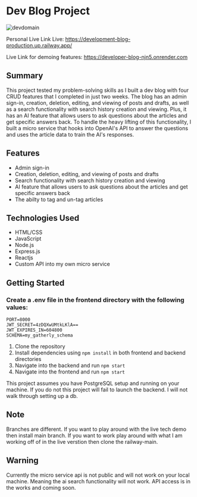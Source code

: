 # Dev Blog Project

![devdomain](https://user-images.githubusercontent.com/105998439/229639379-f34731cc-96b8-4f4c-a926-2b0fd5588887.jpg)



Personal Live Link Live:
https://development-blog-production.up.railway.app/

Live Link for demoing features:
https://developer-blog-njn5.onrender.com


## Summary

This project tested my problem-solving skills as I built a dev blog with four CRUD features that 
I completed in just two weeks. The blog has an admin sign-in, creation, deletion, editing, and viewing of posts 
and drafts, as well as a search functionality with search history creation and viewing. 
Plus, it has an AI feature that allows users to ask questions about the articles and get specific answers back. 
To handle the heavy lifting of this functionality, I built a micro service that hooks into OpenAI's API 
to answer the questions and uses the article data to train the AI's responses.

## Features

- Admin sign-in
- Creation, deletion, editing, and viewing of posts and drafts
- Search functionality with search history creation and viewing
- AI feature that allows users to ask questions about the articles and get specific answers back
- The abilty to tag and un-tag articles

## Technologies Used

- HTML/CSS
- JavaScript
- Node.js
- Express.js
- Reactjs
- Custom API into my own micro service

## Getting Started

### Create a .env file in the frontend directory with the following values:
```
PORT=8000
JWT_SECRET=4zDQXwUMtkLKlA==
JWT_EXPIRES_IN=604800
SCHEMA=my_gatherly_schema
```
1. Clone the repository
2. Install dependencies using `npm install` in both frontend and backend directories
3. Navigate into the backend and run `npm start`
4. Navigate into the frontend and run `npm start`

This project assumes you have PostgreSQL setup and running on your machine. If you do not this project will fail to launch the backend. I will not walk through setting up a db.

## Note

Branches are different. If you want to play around with the live tech demo then install main branch. If you want to work play around with what I am working off of in the live verstion then clone the railway-main. 


## Warning

Currently the micro service api is not public and will not work on your local machine. Meaning the ai search functionality will not work. API access is in the works and coming soon.
